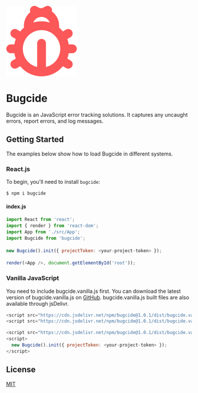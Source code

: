 ![logo](./dist/img/logo.png)

# Bugcide

Bugcide is an JavaScript error tracking solutions.
It captures any uncaught errors, report errors, and log messages.

## Getting Started

The examples below show how to load Bugcide in different systems.

### React.js

To begin, you'll need to install `bugcide`:

```
$ npm i bugcide
```

#### index.js

```javascript
import React from 'react';
import { render } from 'react-dom';
import App from './src/App';
import Bugcide from 'bugcide';

new Bugcide().init({ projectToken: <your-project-token> });

render(<App />, document.getElementById('root'));
```



### Vanilla JavaScript

You need to include bugcide.vanilla.js first.
You can download the latest version of bugcide.vanilla.js on [GitHub](https://github.com/jy7123943/bugcide_npm_package).
bugcide.vanilla.js built files are also available through jsDelivr.

```javascript
<script src="https://cdn.jsdelivr.net/npm/bugcide@1.0.1/dist/bugcide.vanilla.js"></script>
<script src="https://cdn.jsdelivr.net/npm/bugcide@1.0.1/dist/bugcide.vanilla.min.js"></script> // minified version
```

```javascript
<script src="https://cdn.jsdelivr.net/npm/bugcide@1.0.1/dist/bugcide.vanilla.js"></script>
<script>
  new Bugcide().init({ projectToken: <your-project-token> });
</script>
```



## License

[MIT](https://github.com/jy7123943/bugcide_npm_package/blob/master/LICENSE.md)
